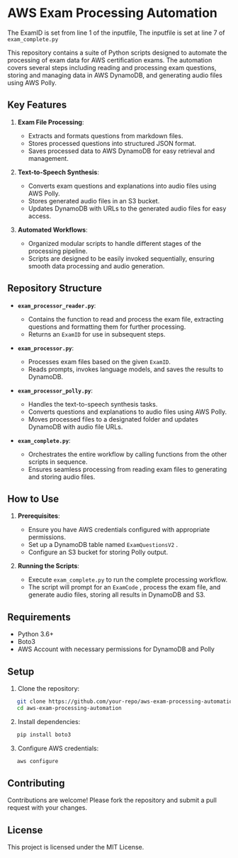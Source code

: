 # AWS Exam Processing Automation

The ExamID is set from line 1 of the inputfile, 
The inputfile is set at line 7 of `exam_complete.py`

This repository contains a suite of Python scripts designed to automate the processing of exam data for AWS certification exams. The automation covers several steps including reading and processing exam questions, storing and managing data in AWS DynamoDB, and generating audio files using AWS Polly.

## Key Features

1. **Exam File Processing**:
   - Extracts and formats questions from markdown files.
   - Stores processed questions into structured JSON format.
   - Saves processed data to AWS DynamoDB for easy retrieval and management.

2. **Text-to-Speech Synthesis**:
   - Converts exam questions and explanations into audio files using AWS Polly.
   - Stores generated audio files in an S3 bucket.
   - Updates DynamoDB with URLs to the generated audio files for easy access.

3. **Automated Workflows**:
   - Organized modular scripts to handle different stages of the processing pipeline.
   - Scripts are designed to be easily invoked sequentially, ensuring smooth data processing and audio generation.

## Repository Structure

* **`exam_processor_reader.py`**:
    - Contains the function to read and process the exam file, extracting questions and formatting them for further processing.
    - Returns an `ExamID` for use in subsequent steps.

* **`exam_processor.py`**:
    - Processes exam files based on the given `ExamID`.
    - Reads prompts, invokes language models, and saves the results to DynamoDB.

* **`exam_processor_polly.py`**:
    - Handles the text-to-speech synthesis tasks.
    - Converts questions and explanations to audio files using AWS Polly.
    - Moves processed files to a designated folder and updates DynamoDB with audio file URLs.

* **`exam_complete.py`**:
    - Orchestrates the entire workflow by calling functions from the other scripts in sequence.
    - Ensures seamless processing from reading exam files to generating and storing audio files.

## How to Use

1. **Prerequisites**:
   - Ensure you have AWS credentials configured with appropriate permissions.
   - Set up a DynamoDB table named `ExamQuestionsV2` .
   - Configure an S3 bucket for storing Polly output.

2. **Running the Scripts**:
   - Execute `exam_complete.py` to run the complete processing workflow.
   - The script will prompt for an `ExamCode` , process the exam file, and generate audio files, storing all results in DynamoDB and S3.

## Requirements

* Python 3.6+
* Boto3
* AWS Account with necessary permissions for DynamoDB and Polly

## Setup

1. Clone the repository:

```sh
   git clone https://github.com/your-repo/aws-exam-processing-automation.git
   cd aws-exam-processing-automation
   ```

2. Install dependencies:

```sh
   pip install boto3
   ```

3. Configure AWS credentials:

```sh
   aws configure
   ```

## Contributing

Contributions are welcome! Please fork the repository and submit a pull request with your changes.

## License

This project is licensed under the MIT License.
